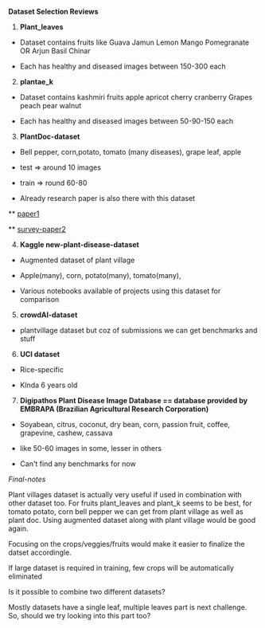 **Dataset Selection Reviews**

1. **Plant_leaves**

* Dataset contains fruits like Guava Jamun Lemon Mango Pomegranate OR Arjun Basil Chinar

* Each has healthy and diseased images between 150-300 each

2. **plantae_k**

* Dataset contains kashmiri fruits apple apricot cherry cranberry Grapes peach pear walnut

* Each has healthy and diseased images between 50-90-150 each

3. **PlantDoc-dataset**

* Bell pepper, corn,potato, tomato (many diseases), grape leaf, apple 

* test => around 10 images

* train => round 60-80

* Already research paper is also there with this dataset

** [paper1](https://www.researchgate.net/profile/Manish_Chandra18/publication/341322315_CLASSIFICATION_OF_VARIOUS_PLANT_DISEASES_USING_DEEP_SIAMESE_NETWORK/links/5ebaa82f299bf1c09ab52e48/CLASSIFICATION-OF-VARIOUS-PLANT-DISEASES-USING-DEEP-SIAMESE-NETWORK.pdf)

** [survey-paper2](https://arxiv.org/abs/2006.11391)

4. **Kaggle new-plant-disease-dataset**

* Augmented dataset of plant village

* Apple(many), corn, potato(many), tomato(many), 

* Various notebooks available of projects using this dataset for comparison

5. **crowdAI-dataset**

* plantvillage dataset but coz of submissions we can get benchmarks and stuff

6. **UCI dataset**

* Rice-specific 

* KInda 6 years old

7. **Digipathos Plant Disease Image Database == database provided by EMBRAPA (Brazilian Agricultural Research Corporation)**

* Soyabean, citrus, coconut, dry bean, corn, passion fruit, coffee,  grapevine, cashew, cassava

* like 50-60 images in some, lesser in others

* Can't find any benchmarks for now


*Final-notes*

Plant villages dataset is actually very useful if used in combination with other dataset too. For fruits plant_leaves and plant_k seems to be best, for tomato potato, corn bell pepper we can get from plant village as well as plant doc. Using augmented dataset along with plant village would be good again. 

Focusing on the crops/veggies/fruits would make it easier to finalize the datset accordingle.

If large dataset is required in training, few crops will be automatically eliminated

Is it possible to combine two different datasets?

Mostly datasets have a single leaf, multiple leaves part is next challenge. So, should we try looking into this part too?
